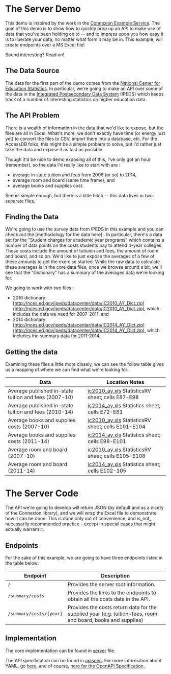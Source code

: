# The Server Demo

This demo is inspired by the work in the [Connexion Example Service](https://github.com/hjacobs/connexion-example).  The goal of this demo is to show how to quickly prop up an API to make use of data that you've been holding on to -- and to impress upon you how easy it is to liberate your data, no matter what form it may be in.  This example, will create endpoints over a MS Excel file!  

Sound interesting?  Read on!


## The Data Source
The data for the first part of the demo comes from the [National Center for Education Statistics](http://nces.ed.gov).  In particular, we're going to make an API over some of the data in the [Integrated Postsecondary Data System](http://nces.ed.gov/ipeds) (IPEDS) which keeps track of a number of interesting statistics on higher education data.

## The API Problem
There is a wealth of information in the data that we'd like to expose, but the files are all in Excel.  What's more, we don't exactly have time (or energy just yet) to convert the files to CSV, import them into a database, etc.  For the AccessDB folks, this might be a simple problem to solve, but I'd rather just take the data and expose it as fast as possible.

Though it'd be nice to demo exposing all of this, I've only got an hour (remember), so the data I'd really like to start with are :

* average in state tuition and fees from 2006 (or so) to 2014,
* average room and board (same time frame), and 
* average books and supplies cost.

Seems simple enough, but there is a little hitch -- this data lives in two separate files.

## Finding the Data
We're going to use the survey data from IPEDS in this example and you can check out the [methodology for the data here]..  In particular, there's a data set for the "Student charges for academic year programs" which contains a number of data points on the costs students pay to attend 4-year colleges.  These costs include the amount of tuituion and fees, the amount of room and board, and so on.  We'd like to just expose the averages of a few of these amounts to get the exercise started.  While the raw data to calculate these averages is in the core data files, once we browse around a bit, we'll see that the "Dictionary" has a summary of the averages data we're looking for.

We going to work with two files :

* 2010 dictionary: [http://nces.ed.gov/ipeds/datacenter/data/IC2010_AY_Dict.zip](http://nces.ed.gov/ipeds/datacenter/data/IC2010_AY_Dict.zip), which includes the data we need for 2007-2011, and
* 2014 dictionary: [http://nces.ed.gov/ipeds/datacenter/data/IC2014_AY_Dict.zip](http://nces.ed.gov/ipeds/datacenter/data/IC2014_AY_Dict.zip), which includes the summary data for 2011-2014. 

## Getting the data

Examining these files a little more closely, we can see the follow table gives us a mapping of where we can find what we're looking for:

| Data |    Location Notes |
|------|-------------------|
| Average published in-state tuition and fees (2007-10)  | [ic2010_ay.xls](data/ic2010_ay.xls) StatisticsRV sheet; cells E87-E98  |
| Average published in-state tuition and fees (2010-14)  | [ic2014_ay.xls](data/ic2010_ay.xls) Statistics sheet; cells E72-E81 |
| Average books and supplies costs (2007-10)  | [ic2010_ay.xls](data/ic2010_ay.xls) StatisticsRV sheet; cells E101-E104  |
| Average books and supplies costs (2011-14)  | [ic2014_ay.xls](data/ic2014_ay.xls) Statistics sheet; cells E98-E101  |
| Average room and board (2007-10)  | [ic2010_ay.xls](data/ic2010_ay.xls) StatisticsRV sheet; cells E105-E108 |
| Average room and board (2011-14)  | [ic2014_ay.xls](data/ic2014_ay.xls) Statistics sheet; cells E102-105 |

# The Server Code

The API we're going to develop will return JSON (by default and as a nicety of the Connexion library), and we will wrap the Excel file to demonstrate how it can be done.  This is done only out of convenience, and is_not_ necessarily recommended practice - except in special cases that might actually warrant it.  

## Endpoints
For the sake of this example, we are going to have three endpoints listed in the table below:
 
| Endpoint|    Description |
|------|-------------------|
| `/`  | Provides the server root information.  |
| `/summary/costs`  | Provides the links to the endpoints to obtain all the costs data in the API.  |
| `/summary/costs/{year}` | Provides the costs return data for  the supplied year (e.g. tuition+fees, room and board, books and supplies) | 

## Implementation
The core implementation can be found in [server](./server/api_server.py) file.

The API specification can be found in [apispec](./server/apispec/data_api.yaml).  For more information about YAML, go [here](http://www.yaml.org/), and of course, [here for the OpenAPI Specification](https://github.com/OAI/OpenAPI-Specification/).